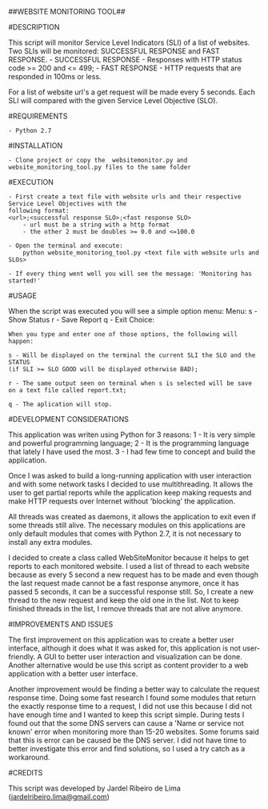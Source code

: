 ##WEBSITE MONITORING TOOL##


#DESCRIPTION

This script will monitor Service Level Indicators (SLI) of a list of websites. Two SLIs will be monitored:
SUCCESSFUL RESPONSE and FAST RESPONSE.
    - SUCCESSFUL RESPONSE - Responses with HTTP status code >= 200 and <= 499;
    - FAST RESPONSE - HTTP requests that are responded in 100ms or less.

For a list of website url's a get request will be made every 5 seconds. Each SLI will compared with the given
Service Level Objective (SLO).


#REQUIREMENTS

    - Python 2.7


#INSTALLATION

    - Clone project or copy the  websitemonitor.py and website_monitoring_tool.py files to the same folder


#EXECUTION

    - First create a text file with website urls and their respective Service Level Objectives with the
    following format:
    <url>;<successful response SLO>;<fast response SLO>
        - url must be a string with a http format
        - the other 2 must be doubles >= 0.0 and <=100.0

    - Open the terminal and execute:
        python website_monitoring_tool.py <text file with website urls and SLOs>

    - If every thing went well you will see the message: 'Monitoring has started!'


#USAGE

When the script was executed you will see a simple option menu:
    Menu:
    s - Show Status
    r - Save Report
    q - Exit
    Choice:

    When you type and enter one of those options, the following will happen:

    s - Will be displayed on the terminal the current SLI the SLO and the STATUS
    (if SLI >= SLO GOOD will be displayed otherwise BAD);

    r - The same output seen on terminal when s is selected will be save on a text file called report.txt;

    q - The aplication will stop.


#DEVELOPMENT CONSIDERATIONS

This application was writen using Python for 3 reasons:
    1 - It is very simple and powerful programming language;
    2 - It is the programming language that lately I have used the most.
    3 - I had few time to concept and build the application.

Once I was asked to build a long-running application with user interaction and with some network tasks
I decided to use multithreading. It allows the user to get partial reports while the application keep making
requests and make HTTP requests over Internet without 'blocking' the application.

All threads was created as daemons, it allows the application to exit even if some threads still alive. The
necessary modules on this applications are only default modules that comes with Python 2.7, it is not
necessary to install any extra modules.

I decided to create a class called WebSiteMonitor because it helps to get reports to each monitored website.
I used a list of thread to each website because as every 5 second a new request has to be made
and even though the last request made cannot be a fast response anymore, once it has passed 5 seconds, it can be
a successful response still. So, I create a new thread to the new request and keep the old one in the list.
Not to keep finished threads in the list, I remove threads that are not alive anymore.

#IMPROVEMENTS AND ISSUES

The first improvement on this application was to create a better user interface, although it does what
it was asked for, this application is not user-friendly. A GUI to better user interaction and visualization
can be done. Another alternative would be use this script as content provider to a web application with a better
user interface.

Another improvement would be finding a better way to calculate the request response time. Doing some fast
research I found some modules that return the exactly response time to a request, I did not use this because
I did not have enough time and I wanted to keep this script simple. During tests I found out that the some
DNS servers can cause a 'Name or service not known' error when monitoring more than 15-20 websites.
Some forums said that this is error can be caused be the DNS server. I did not have time to better investigate
this error and find solutions, so I used a try catch as a workaround.

#CREDITS

This script was developed by Jardel Ribeiro de Lima (jardelribeiro.lima@gmail.com)





